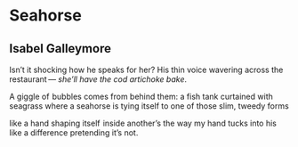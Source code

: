 # Seahorse
## Isabel Galleymore
Isn’t it shocking how he speaks for her?
His thin voice wavering across the restaurant —
 _she’ll have the cod artichoke bake_.

A giggle of  bubbles comes from behind them:
a fish tank curtained with seagrass
where a seahorse is tying itself
to one of those slim, tweedy forms

like a hand shaping itself  inside another’s
the way my hand tucks into his
like a difference pretending it’s not.